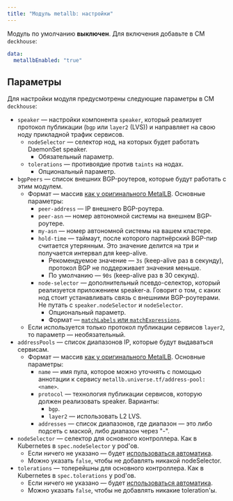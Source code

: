 ```yaml
---
title: "Модуль metallb: настройки"
---
```



Модуль по умолчанию **выключен**. Для включения добавьте в CM `deckhouse`:

```yaml
data:
  metallbEnabled: "true"
```

## Параметры

Для настройки модуля предусмотрены следующие параметры в CM `deckhouse`:

* `speaker` — настройки компонента `speaker`, который реализует протокол публикации (`bgp` или `layer2` (LVS)) и направляет на свою ноду прикладной трафик сервисов.
    * `nodeSelector` — селектор нод, на которых будет работать DaemonSet speaker.
        * Обязательный параметр.
    * `tolerations` — противоядие против `taints` на нодах.
        * Опциональный параметр.
* `bgpPeers` — список внешних BGP-роутеров, которые будут работать с этим модулем.
    * Формат — массив [как у оригинального MetalLB](https://metallb.universe.tf/configuration/#bgp-configuration). Основные параметры:
        * `peer-address` — IP внешнего BGP-роутера.
        * `peer-asn` — номер автономной системы на внешнем BGP-роутере.
        * `my-asn` — номер автономной системы на вашем кластере.
        * `hold-time` — таймаут, после которого партнёрский BGP-пир считается утерянным. Это значение делится на три и получается интервал для keep-alive.
            * Рекомендуемое значение — `3s` (keep-alive раз в секунду), протокол BGP не поддерживает значения меньше.
            * По умолчанию — `90s` (keep-alive раз в 30 секунд).
        * `node-selector` — дополнительный псевдо-селектор, который реализуется приложением speaker-а. Говорит о том, с каких нод стоит устанавливать связь с внешними BGP-роутерами. Не путать с `speaker.nodeSelector` и  `nodeSelector`.
            * Опциональный параметр.
            * Формат — [`matchLabels` или `matchExpressions`](https://kubernetes.io/docs/concepts/overview/working-with-objects/labels/#resources-that-support-set-based-requirements).
    * Если используется только протокол публикации сервисов `layer2`, то параметр — необязательный.
* `addressPools` — список диапазонов IP, которые будут выдаваться сервисам.
    * Формат — массив [как у оригинального MetalLB](https://metallb.universe.tf/configuration/#advanced-address-pool-configuration). Основные параметры:
        * `name` — имя пула, которое можно уточнять с помощью аннотации к сервису `metallb.universe.tf/address-pool: <name>`.
        * `protocol` — технология публикации сервисов, которую должен реализовать speaker. Варианты:
            * `bgp`.
            * `layer2` — использовать L2 LVS.
        * `addresses` — список диапазонов, где диапазон — это либо подсеть с маской, либо диапазон через "-".
* `nodeSelector` — селектор для основного контроллера. Как в Kubernetes в `spec.nodeSelector` у pod'ов.
    * Если ничего не указано — будет [использоваться автоматика](/overview.html#выделение-узлов-под-определенный-вид-нагрузки).
    * Можно указать `false`, чтобы не добавлять никакой nodeSelector.
* `tolerations` — толерейшны для основного контроллера. Как в Kubernetes в `spec.tolerations` у pod'ов.
    * Если ничего не указано — будет [использоваться автоматика](/overview.html#выделение-узлов-под-определенный-вид-нагрузки).
    * Можно указать `false`, чтобы не добавлять никакие toleration'ы.

